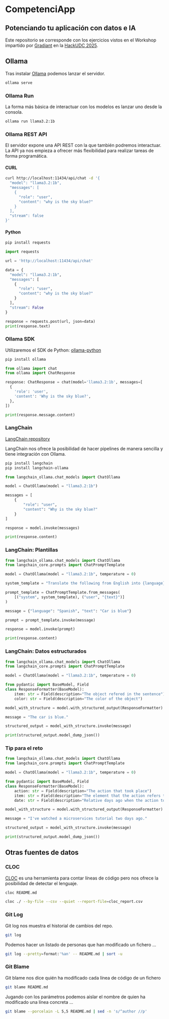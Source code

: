 # CompetenciApp
## Potenciando tu aplicación con datos e IA

Este repositorio se corresponde con los ejercicios vistos en el Workshop impartido por [Gradiant](https://www.gradiant.org) en la [HackUDC 2025](https://hackudc.gpul.org).


## Ollama

Tras instalar [Ollama](https://github.com/ollama/ollama) podemos lanzar el servidor.

```bash
ollama serve
```

### Ollama Run

La forma más básica de interactuar con los modelos es lanzar uno desde la consola.

```bash
ollama run llama3.2:1b
```

### Ollama REST API

El servidor expone una API REST con la que también podremos interactuar. La API ya nos empieza a ofrecer más flexibilidad para realizar tareas de forma programática.

#### CURL

```bash
curl http://localhost:11434/api/chat -d '{
  "model": "llama3.2:1b",
  "messages": [
    {
      "role": "user",
      "content": "why is the sky blue?"
    }
  ],
  "stream": false
}'
```


#### Python

```bash
pip install requests
```

```python
import requests

url = 'http://localhost:11434/api/chat'

data = {
  "model": "llama3.2:1b",
  "messages": [
    {
      "role": "user",
      "content": "why is the sky blue?"
    }
  ],
  "stream": False
}

response = requests.post(url, json=data)
print(response.text)
```

### Ollama SDK

Utilizaremos el SDK de Python: [ollama-python](https://github.com/ollama/ollama-python)

```bash
pip install ollama
```

```python
from ollama import chat
from ollama import ChatResponse

response: ChatResponse = chat(model='llama3.2:1b', messages=[
  {
    'role': 'user',
    'content': 'Why is the sky blue?',
  },
])

print(response.message.content)
```

### LangChain

[LangChain repository](https://github.com/langchain-ai/langchain)

LangChain nos ofrece la posibilidad de hacer pipelines de manera sencilla y tiene integración con Ollama.

```bash
pip install langchain
pip install langchain-ollama
```

```python
from langchain_ollama.chat_models import ChatOllama

model = ChatOllama(model = "llama3.2:1b")

messages = [
    {
        "role": "user",
        "content": "Why is the sky blue?"
    }
]

response = model.invoke(messages)

print(response.content)
```

### LangChain: Plantillas

```python
from langchain_ollama.chat_models import ChatOllama
from langchain_core.prompts import ChatPromptTemplate

model = ChatOllama(model = "llama3.2:1b", temperature = 0)

system_template = "Translate the following from English into {language}"

prompt_template = ChatPromptTemplate.from_messages(
    [("system", system_template), ("user", "{text}")]
)

message = {"language": "Spanish", "text": "Car is blue"}

prompt = prompt_template.invoke(message)

response = model.invoke(prompt)

print(response.content)
```


### LangChain: Datos estructurados

```python
from langchain_ollama.chat_models import ChatOllama
from langchain_core.prompts import ChatPromptTemplate

model = ChatOllama(model = "llama3.2:1b", temperature = 0)

from pydantic import BaseModel, Field
class ResponseFormatter(BaseModel):
    item: str = Field(description="The object refered in the sentence")
    color: str = Field(description="The color of the object")

model_with_structure = model.with_structured_output(ResponseFormatter)

message = "The car is blue."

structured_output = model_with_structure.invoke(message)

print(structured_output.model_dump_json())
```

### Tip para el reto

```python
from langchain_ollama.chat_models import ChatOllama
from langchain_core.prompts import ChatPromptTemplate

model = ChatOllama(model = "llama3.2:1b", temperature = 0)

from pydantic import BaseModel, Field
class ResponseFormatter(BaseModel):
    action: str = Field(description="The action that took place")
    item: str = Field(description="The element that the action refers to")
    date: str = Field(description="Relative days ago when the action took place")

model_with_structure = model.with_structured_output(ResponseFormatter)

message = "I've watched a microservices tutorial two days ago."

structured_output = model_with_structure.invoke(message)

print(structured_output.model_dump_json())
```


## Otras fuentes de datos

### CLOC

[CLOC](https://github.com/AlDanial/cloc) es una herramienta para contar líneas de código pero nos ofrece la posibilidad de detectar el lenguaje.

```bash
cloc README.md
```

```bash
cloc ./ --by-file --csv --quiet --report-file=cloc_report.csv
```

### Git Log

Git log nos muestra el historial de cambios del repo.

```bash
git log
```

Podemos hacer un listado de personas que han modificado un fichero ...

```bash
git log --pretty=format:'%an' -- README.md | sort -u
```

### Git Blame

Git blame nos dice quién ha modificado cada línea de código de un fichero

```bash
git blame README.md
```

Jugando con los parámetros podemos aislar el nombre de quien ha modificado una línea concreta ...

```bash
git blame --porcelain -L 5,5 README.md | sed -n 's/^author //p'
```
